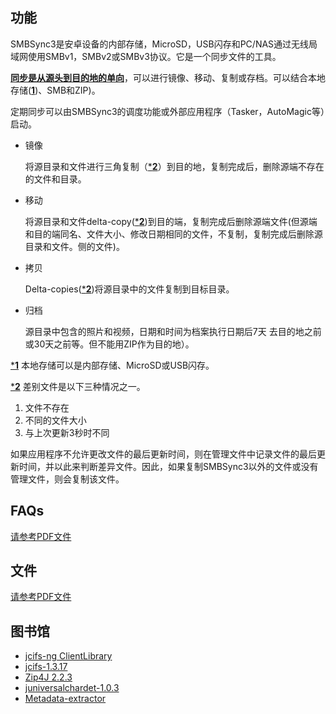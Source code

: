 ## 功能

SMBSync3是安卓设备的内部存储，MicroSD，USB闪存和PC/NAS通过无线局域网使用SMBv1，SMBv2或SMBv3协议。它是一个同步文件的工具。

<u>**同步是从源头到目的地的单向**</u>，可以进行镜像、移动、复制或存档。可以结合本地存储(<u>**1**</u>)、SMB和ZIP)。 

定期同步可以由SMBSync3的调度功能或外部应用程序（Tasker，AutoMagic等）启动。

- 镜像

  将源目录和文件进行三角复制（<u>***2**</u>）到目的地，复制完成后，删除源端不存在的文件和目录。

- 移动

  将源目录和文件delta-copy(<u>***2**</u>)到目的端，复制完成后删除源端文件(但源端和目的端同名、文件大小、修改日期相同的文件，不复制，复制完成后删除源目录和文件。侧的文件)。

- 拷贝

  Delta-copies(<u>***2**</u>)将源目录中的文件复制到目标目录。

- 归档

  源目录中包含的照片和视频，日期和时间为档案执行日期后7天 去目的地之前或30天之前等。但不能用ZIP作为目的地）。

<u>***1**</u> 本地存储可以是内部存储、MicroSD或USB闪存。

<u>***2**</u> 差别文件是以下三种情况之一。 

1. 文件不存在  
2. 不同的文件大小  
3. 与上次更新3秒时不同

如果应用程序不允许更改文件的最后更新时间，则在管理文件中记录文件的最后更新时间，并以此来判断差异文件。因此，如果复制SMBSync3以外的文件或没有管理文件，则会复制该文件。

## FAQs

[请参考PDF文件](https://drive.google.com/file/d/1v4-EIWuucUErSg9uYZtycsGGn9o-T_2t/view?usp=sharing)

## 文件

[请参考PDF文件](https://drive.google.com/file/d/1gIsulxyGBY-Fl0Ki7BJ50gPFWx0iQ9Tm/view?usp=sharing)

## 图书馆

- [jcifs-ng ClientLibrary](https://github.com/AgNO3/jcifs-ng)
- [jcifs-1.3.17](https://jcifs.samba.org/)
- [Zip4J 2.2.3](http://www.lingala.net/zip4j.html)
- [juniversalchardet-1.0.3](https://code.google.com/archive/p/juniversalchardet/)
- [Metadata-extractor](https://github.com/drewnoakes/metadata-extractor)
